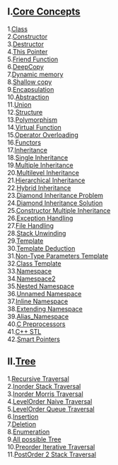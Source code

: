 **I.[Core Concepts](/Core_concepts/)**
---
1.[Class](/Core_concepts/class.cpp)<br>
2.[Constructor](/Core_concepts/constructor.cpp)<br>
3.[Destructor](/Core_concepts/destructor.cpp)<br>
4.[This Pointer](/Core_concepts/thisptr.cpp)<br>
5.[Friend Function](/Core_concepts/friendfunc.cpp)<br>
6.[DeepCopy](/Core_concepts/deepcpy.cpp)<br>
7.[Dynamic memory](/Core_concepts/dynamicmemoryC.cpp)<br>
8.[Shallow copy](/Core_concepts/shallowcpy.cpp)<br>
9.[Encapsulation](/Core_concepts/encapsulation.cpp)<br>
10.[Abstraction](/Core_concepts/abstraction.cpp)<br>
11.[Union](/Core_concepts/union.cpp)<br>
12.[Structure](/Core_concepts/structure.cpp)<br>
13.[Polymorphism](/Core_concepts/polymorphism.cpp)<br>
14.[Virtual Function](/Core_concepts/virtualfunction.cpp)<br>
15.[Operator Overloading](/Core_concepts/operatoroverloading.cpp)<br>
16.[Functors](/Core_concepts/functors.cpp)<br>
17.[Inheritance](/Core_concepts/inheritance.cpp)<br>
18.[Single Inheritance](/Core_concepts/singleinheritance.cpp)<br>
19.[Multiple Inheritance](/Core_concepts/multipleinheritance.cpp)<br>
20.[Multilevel Inheritance](/Core_concepts/multilevel_inheritance.cpp)<br>
21.[Hierarchical Inheritance](/Core_concepts/hierarchical_inheritance.cpp)<br>
22.[Hybrid Inheritance](/Core_concepts/Hybrid_inheritance.cpp)<br>
23.[Diamond Inheritance Problem](/Core_concepts/diamond_inheri_problem.cpp)<br>
24.[Diamond Inheritance Solution](/Core_concepts/solution_diamondprob.cpp)<br>
25.[Constructor Multiple Inheritance](/Core_concepts/constructor_multiple_inheritance.cpp)<br>
26.[Exception Handling](/Core_concepts/exceptionhandling.cpp)<br>
27.[File Handling](/Core_concepts/filehandling.cpp)<br>
28.[Stack Unwinding](/Core_concepts/stackUnwinding.cpp)<br>
29.[Template](/Core_concepts/template.cpp)<br>
30.[Template Deduction](/Core_concepts/template_deduction.cpp)<br>
31.[Non-Type Parameters Template](/Core_concepts/non-type_parameters_templates.cpp)<br>
32.[Class Template](/Core_concepts/class_template.cpp)<br>
33.[Namespace](/Core_concepts/namespaces.cpp)<br>
34.[Namespace2](/Core_concepts/namespace2.cpp)<br>
35.[Nested Namespace](/Core_concepts/nested_namspace.cpp)<br>
36.[Unnamed Namespace](/Core_concepts/unnamed_namespaces.cpp)<br>
37.[Inline Namespace](/Core_concepts/inline_namespace.cpp)<br>
38.[Extending Namespace](/Core_concepts/extending_namespace.cpp)<br>
39.[Alias_Namespace](/Core_concepts/alias_namespace.cpp)<br>
40.[C Preprocessors](/Core_concepts/C_preprocessors.cpp)<br>
41.[C++ STL](/Core_concepts/C++_STL.cpp)<br>
42.[Smart Pointers](/Core_concepts/smart_ponter.cpp)<br>


**II.[Tree](/Tree/)**
---
1.[Recursive Traversal](/Tree/1.cpp)<br>
2.[Inorder Stack Traversal](/Tree/2.cpp)<br>
3.[Inorder Morris Traversal](/Tree/3.cpp)<br>
4.[LevelOrder Naive Traversal](/Tree/4.cpp)<br>
5.[LevelOrder Queue Traversal](/Tree/5.cpp)<br>
6.[Insertion](/Tree/6.cpp)<br>
7.[Deletion](/Tree/7.cpp)<br>
8.[Enumeration](/Tree/8.cpp)<br>
9.[All possible Tree](/Tree/9.cpp)<br>
10.[Preorder Iterative Traversal](/Tree/10.cpp)<br>
11.[PostOrder 2 Stack Traversal](/Tree/11.cpp)<br>

